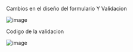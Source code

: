 Cambios en el diseño del formulario Y Validacion


![image](https://user-images.githubusercontent.com/90481288/167283936-4eeeadbb-5d40-4a4d-ac14-1bde927d0cd3.png)

Codigo de la validacion 

![image](https://user-images.githubusercontent.com/90481288/167284512-b5bee525-6a32-44fa-ada8-dc347f981d69.png)


